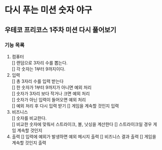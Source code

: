 # 다시 푸는 미션 숫자 야구
## 우테코 프리코스 1주차 미션 다시 풀어보기
### 기능 목록
1. 컴퓨터<br/>
[] 랜덤으로 3자리 수를 뽑는다.<br/>
[] 각 숫자는 1부터 9까지이다.<br/>
2. 입력<br/>
[] 총 3자리 수를 입력 받는다<br/>
[] 한 숫자가 1부터 9까지가 아니면 예외 처리<br/>
[] 숫자가 3자리 보다 작거나 크면 예외 처리<br/>
[] 숫자가 아닌 입력이 들어오면 예외 처리<br/>
[] 예외 처리 후 다시 입력 받기
[] 게임을 계속할 것인지 입력
3. 비즈니스<br/>
[] 숫자를 비교한다.<br/>
[] 비교한 숫자에 맞춰서 스트라이크, 볼, 낫싱을 계산한다
[] 스트라이크일 경우 게임 계속할 것인지
4. 출력
[] 입력에 예외가 발생하면 예외 메시지 출력
[] 비즈니스 결과 출력
[] 게임을 계속할 것인지 출력

